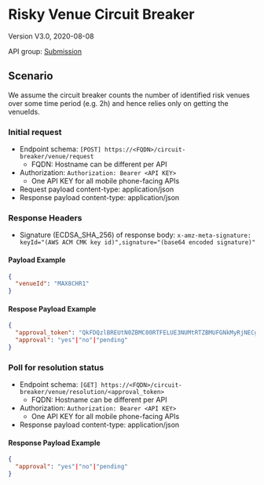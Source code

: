 # Risky Venue Circuit Breaker

Version V3.0, 2020-08-08

API group: [Submission](../api-patterns.md#Submission)

## Scenario

We assume the circuit breaker counts the number of identified risk venues over some time period (e.g. 2h) and hence relies only on getting the venueIds.

### Initial request

- Endpoint schema: ```[POST] https://<FQDN>/circuit-breaker/venue/request```
    - FQDN: Hostname can be different per API
- Authorization: ```Authorization: Bearer <API KEY>```
    - One API KEY for all mobile phone-facing APIs
- Request payload content-type: application/json
- Response payload content-type: application/json

### Response Headers
- Signature (ECDSA_SHA_256) of response body: ```x-amz-meta-signature: keyId="(AWS ACM CMK key id)",signature="(base64 encoded signature)"```

#### Payload Example

```json
{
  "venueId": "MAX8CHR1"
}
```

#### Respose Payload Example

```json
{
  "approval_token": "QkFDQzlBREUtN0ZBMC00RTFELUE3NUMtRTZBMUFGNkMyRjNECg",
  "approval": "yes"|"no"|"pending"  
}
```

### Poll for resolution status

- Endpoint schema: ```[GET] https://<FQDN>/circuit-breaker/venue/resolution/<approval_token>```
    - FQDN: Hostname can be different per API
- Authorization: ```Authorization: Bearer <API KEY>```
    - One API KEY for all mobile phone-facing APIs
- Response payload content-type: application/json

#### Response Payload Example

```json
{
  "approval": "yes"|"no"|"pending"
}
```
